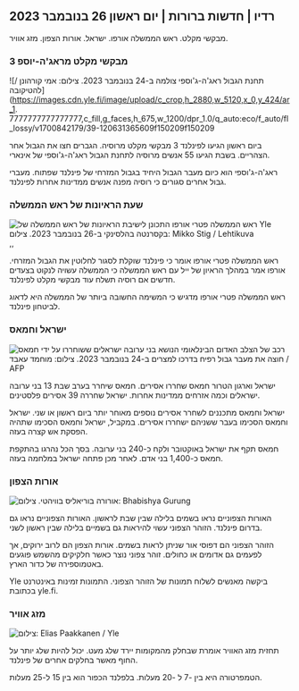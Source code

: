 רדיו \| חדשות ברורות \| יום ראשון 26 בנובמבר 2023
--------------------------------------------

מבקשי מקלט. ראש הממשלה אורפו. ישראל. אורות הצפון. מזג אוויר.

### 3 מבקשי מקלט מראג'ה-יוספ

![תחנת הגבול ראג'ה-ג'וספי צולמה ב-24 בנובמבר 2023. צילום: אמי קורהונן / להטיקובה](https://images.cdn.yle.fi/image/upload/c_crop,h_2880,w_5120,x_0,y_424/ar_1. 7777777777777777,c_fill,g_faces,h_675,w_1200/dpr_1.0/q_auto:eco/f_auto/fl_lossy/v1700842179/39-120631365609f150209f150209

ביום ראשון הגיעו לפינלנד 3 מבקשי מקלט מרוסיה. הגברים חצו את הגבול אחר הצהריים. בשבת הגיעו 55 אנשים מרוסיה לתחנת הגבול ראג'ה-ג'וספי של אינארי.

ראג'ה-ג'וספי הוא כיום מעבר הגבול היחיד בגבול המזרחי של פינלנד שפתוח. מעברי גבול אחרים סגורים כי רוסיה מפנה אנשים ממדינות אחרות לפינלנד.

### שעת הראיונות של ראש הממשלה

![ראש הממשלה פטרי אורפו התכונן לישיבת הראיונות של ראש הממשלה של Yle בקסרנטה בהלסינקי ב-26 בנובמבר 2023. צילום: Mikko Stig / Lehtikuva](https://images.cdn.yle.fi/image/upload/c_crop,h_2772,w_4928,x_0,y_207/ar_1.7777777777777777,c_fill,g_faces,h_675,w_1200/dpr_1.0/q_auto:eco/f_auto/fl_lossy/v17010739/39-39629629629629629629629629629629629),,

ראש הממשלה פטרי אורפו אומר כי פינלנד שוקלת לסגור לחלוטין את הגבול המזרחי. אורפו אמר במהלך הראיון של ייל עם ראש הממשלה כי הממשלה עשויה לנקוט בצעדים חדשים אם רוסיה תשלח עוד מבקשי מקלט לפינלנד.

ראש הממשלה פטרי אורפו מדגיש כי המשימה החשובה ביותר של הממשלה היא לדאוג לביטחון פינלנד.

### ישראל וחמאס

![רכב של הצלב האדום הבינלאומי הנושא בני ערובה ישראלים ששוחררו על ידי חמאס חוצה את מעבר גבול רפיח בדרכו למצרים ב-24 בנובמבר 2023. צילום: מוחמד עאבד / AFP](https://images.cdn.yle.fi/image/upload/c_crop,h_2079,w_3696,x_0,y_366/ar_1.7777777777777777,c_fill,g_faces,h_675,w_1200/dpr_1.0/q_auto:ecoloss/f_auto/421/421/421/401/400/400/400/300036560e4e1a0ebe)

ישראל וארגון הטרור חמאס שחררו אסירים. חמאס שיחרר בערב שבת 13 בני ערובה ישראלים וכמה אזרחים ממדינות אחרות. ישראל שחררה 39 אסירים פלסטינים.

ישראל וחמאס מתכננים לשחרר אסירים נוספים מאוחר יותר ביום ראשון או שני. ישראל וחמאס הסכימו בעבר ששניהם ישחררו אסירים. במקביל, ישראל וחמאס הסכימו שתהיה הפסקת אש קצרה בעזה.

חמאס תקף את ישראל באוקטובר ולקח כ-240 בני ערובה. בסך הכל נהרגו בהתקפת חמאס כ-1,400 בני אדם. לאחר מכן פתחה ישראל במלחמה בעזה.

### אורות הצפון

![אורורה בוריאליס בוויהטי. צילום: Bhabishya Gurung](https://images.cdn.yle.fi/image/upload/c_crop,h_360,w_640,x_0,y_443/ar_1.777777777777777,c_fill,g_faces,h_675,w_pr_auto:w_pr_auto:eco/f_auto/fl_lossy/v1700996219/39-120676065630ab4cbda3)

האורות הצפוניים נראו בשמים בלילה שבין שבת לראשון. האורות הצפוניים נראו גם בדרום פינלנד. הזוהר הצפוני עשוי להיראות גם בשמיים בלילה שבין ראשון לשני.

הזוהר הצפוני הם דפוסי אור שניתן לראות בשמים. אורות הצפון הם לרוב ירוקים, אך לפעמים גם אדומים או כחולים. זוהר צפוני נוצר כאשר חלקיקים מהשמש פוגעים באטמוספירה של כדור הארץ.

Yle ביקשה מאנשים לשלוח תמונות של הזוהר הצפוני. התמונות זמינות באינטרנט בכתובת yle.fi.

### מזג אוויר

![ צילום: Elias Paakkanen / Yle](https://images.cdn.yle.fi/image/upload/c_crop,h_1080,w_1919,x_0,y_0/ar_1.7777777777777777,c_fill,g_faces,h_1_670,.rp0/q_auto:eco/f_auto/fl_lossy/v1701007097/39-120685165634edcb0ac7)

תחזית מזג האוויר אומרת שבחלק מהמקומות יירד שלג מעט. יכול להיות שלג יותר על החוף מאשר בחלקים אחרים של פינלנד.

הטמפרטורה היא בין -7 ל -20 מעלות. בלפלנד הכפור הוא בין 15 ל-25 מעלות.